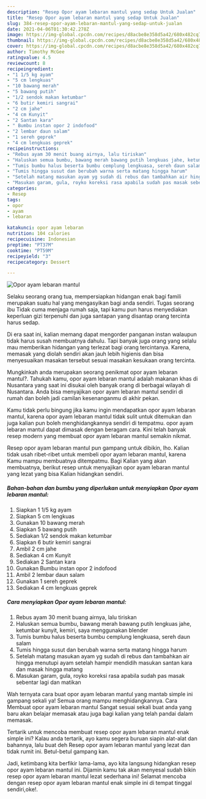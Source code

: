 ```yaml
---
description: "Resep Opor ayam lebaran mantul yang sedap Untuk Jualan"
title: "Resep Opor ayam lebaran mantul yang sedap Untuk Jualan"
slug: 384-resep-opor-ayam-lebaran-mantul-yang-sedap-untuk-jualan
date: 2021-04-06T01:30:42.278Z
image: https://img-global.cpcdn.com/recipes/d8acbe8e358d5a42/680x482cq70/opor-ayam-lebaran-mantul-foto-resep-utama.jpg
thumbnail: https://img-global.cpcdn.com/recipes/d8acbe8e358d5a42/680x482cq70/opor-ayam-lebaran-mantul-foto-resep-utama.jpg
cover: https://img-global.cpcdn.com/recipes/d8acbe8e358d5a42/680x482cq70/opor-ayam-lebaran-mantul-foto-resep-utama.jpg
author: Timothy McGee
ratingvalue: 4.5
reviewcount: 8
recipeingredient:
- "1 1/5 kg ayam"
- "5 cm lengkuas"
- "10 bawang merah"
- "5 bawang putih"
- "1/2 sendok makan ketumbar"
- "6 butir kemiri sangrai"
- "2 cm jahe"
- "4 cm Kunyit"
- "2 Santan kara"
- " Bumbu instan opor 2 indofood"
- "2 lembar daun salam"
- "1 sereh geprek"
- "4 cm lengkuas geprek"
recipeinstructions:
- "Rebus ayam 30 menit buang airnya, lalu tiriskan"
- "Haluskan semua bumbu, bawang merah bawang putih lengkuas jahe, ketumbar kunyit, kemiri, saya menggunakan blender"
- "Tumis bumbu halus beserta bumbu cemplung lengkuasa, sereh daun salam"
- "Tumis hingga susut dan berubah warna serta matang hingga harum"
- "Setelah matang masukan ayam yg sudah di rebus dan tambahkan air hingga menutupi ayam setelah hampir mendidih masukan santan kara dan masak hingga matang"
- "Masukan garam, gula, royko koreksi rasa apabila sudah pas masak sebentar lagi dan matikan"
categories:
- Resep
tags:
- opor
- ayam
- lebaran

katakunci: opor ayam lebaran 
nutrition: 104 calories
recipecuisine: Indonesian
preptime: "PT37M"
cooktime: "PT59M"
recipeyield: "3"
recipecategory: Dessert

---
```



![Opor ayam lebaran mantul](https://img-global.cpcdn.com/recipes/d8acbe8e358d5a42/680x482cq70/opor-ayam-lebaran-mantul-foto-resep-utama.jpg)

Selaku seorang orang tua, mempersiapkan hidangan enak bagi famili merupakan suatu hal yang mengasyikan bagi anda sendiri. Tugas seorang ibu Tidak cuma menjaga rumah saja, tapi kamu pun harus menyediakan keperluan gizi terpenuhi dan juga santapan yang disantap orang tercinta harus sedap.

Di era  saat ini, kalian memang dapat mengorder panganan instan walaupun tidak harus susah membuatnya dahulu. Tapi banyak juga orang yang selalu mau memberikan hidangan yang terlezat bagi orang tercintanya. Karena, memasak yang diolah sendiri akan jauh lebih higienis dan bisa menyesuaikan masakan tersebut sesuai masakan kesukaan orang tercinta. 



Mungkinkah anda merupakan seorang penikmat opor ayam lebaran mantul?. Tahukah kamu, opor ayam lebaran mantul adalah makanan khas di Nusantara yang saat ini disukai oleh banyak orang di berbagai wilayah di Nusantara. Anda bisa menyajikan opor ayam lebaran mantul sendiri di rumah dan boleh jadi camilan kesenanganmu di akhir pekan.

Kamu tidak perlu bingung jika kamu ingin mendapatkan opor ayam lebaran mantul, karena opor ayam lebaran mantul tidak sulit untuk ditemukan dan juga kalian pun boleh menghidangkannya sendiri di tempatmu. opor ayam lebaran mantul dapat dimasak dengan beragam cara. Kini telah banyak resep modern yang membuat opor ayam lebaran mantul semakin nikmat.

Resep opor ayam lebaran mantul pun gampang untuk dibikin, lho. Kalian tidak usah ribet-ribet untuk membeli opor ayam lebaran mantul, karena Kamu mampu membuatnya ditempatmu. Bagi Kalian yang akan membuatnya, berikut resep untuk menyajikan opor ayam lebaran mantul yang lezat yang bisa Kalian hidangkan sendiri.

<!--inarticleads1-->

##### Bahan-bahan dan bumbu yang diperlukan untuk menyiapkan Opor ayam lebaran mantul:

1. Siapkan 1 1/5 kg ayam
1. Siapkan 5 cm lengkuas
1. Gunakan 10 bawang merah
1. Siapkan 5 bawang putih
1. Sediakan 1/2 sendok makan ketumbar
1. Siapkan 6 butir kemiri sangrai
1. Ambil 2 cm jahe
1. Sediakan 4 cm Kunyit
1. Sediakan 2 Santan kara
1. Gunakan  Bumbu instan opor 2 indofood
1. Ambil 2 lembar daun salam
1. Gunakan 1 sereh geprek
1. Sediakan 4 cm lengkuas geprek




<!--inarticleads2-->

##### Cara menyiapkan Opor ayam lebaran mantul:

1. Rebus ayam 30 menit buang airnya, lalu tiriskan
1. Haluskan semua bumbu, bawang merah bawang putih lengkuas jahe, ketumbar kunyit, kemiri, saya menggunakan blender
1. Tumis bumbu halus beserta bumbu cemplung lengkuasa, sereh daun salam
1. Tumis hingga susut dan berubah warna serta matang hingga harum
1. Setelah matang masukan ayam yg sudah di rebus dan tambahkan air hingga menutupi ayam setelah hampir mendidih masukan santan kara dan masak hingga matang
1. Masukan garam, gula, royko koreksi rasa apabila sudah pas masak sebentar lagi dan matikan




Wah ternyata cara buat opor ayam lebaran mantul yang mantab simple ini gampang sekali ya! Semua orang mampu menghidangkannya. Cara Membuat opor ayam lebaran mantul Sangat sesuai sekali buat anda yang baru akan belajar memasak atau juga bagi kalian yang telah pandai dalam memasak.

Tertarik untuk mencoba membuat resep opor ayam lebaran mantul enak simple ini? Kalau anda tertarik, ayo kamu segera buruan siapin alat-alat dan bahannya, lalu buat deh Resep opor ayam lebaran mantul yang lezat dan tidak rumit ini. Betul-betul gampang kan. 

Jadi, ketimbang kita berfikir lama-lama, ayo kita langsung hidangkan resep opor ayam lebaran mantul ini. Dijamin kamu tak akan menyesal sudah bikin resep opor ayam lebaran mantul lezat sederhana ini! Selamat mencoba dengan resep opor ayam lebaran mantul enak simple ini di tempat tinggal sendiri,oke!.

